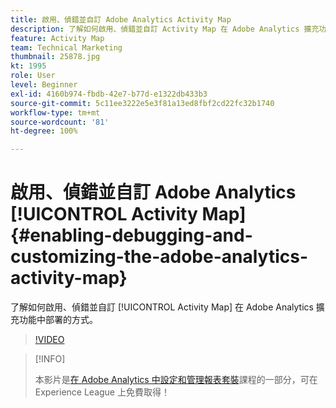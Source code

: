 ```yaml
---
title: 啟用、偵錯並自訂 Adobe Analytics Activity Map
description: 了解如何啟用、偵錯並自訂 Activity Map 在 Adobe Analytics 擴充功能中部署的方式。
feature: Activity Map
team: Technical Marketing
thumbnail: 25878.jpg
kt: 1995
role: User
level: Beginner
exl-id: 4160b974-fbdb-42e7-b77d-e1322db433b3
source-git-commit: 5c11ee3222e5e3f81a13ed8fbf2cd22fc32b1740
workflow-type: tm+mt
source-wordcount: '81'
ht-degree: 100%

---
```


# 啟用、偵錯並自訂 Adobe Analytics [!UICONTROL Activity Map] {#enabling-debugging-and-customizing-the-adobe-analytics-activity-map}

了解如何啟用、偵錯並自訂 [!UICONTROL Activity Map] 在 Adobe Analytics 擴充功能中部署的方式。

>[!VIDEO](https://video.tv.adobe.com/v/25878?quality=12)

>[!INFO]
>
> 本影片是[在 Adobe Analytics 中設定和管理報表套裝](https://experienceleague.adobe.com/?recommended=Analytics-A-1-2021.1.administration)課程的一部分，可在 Experience League 上免費取得！